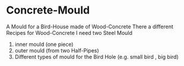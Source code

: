 # Concrete-Mould
A Mould for a Bird-House made of Wood-Concrete
There a different Recipes for Wood-Concrete
I need two Steel Mould 
1. inner mould (one piece)
2. outer mould (from two Half-Pipes)
3. Different types of mould for the Bird Hole (e.g. small bird , big bird)
